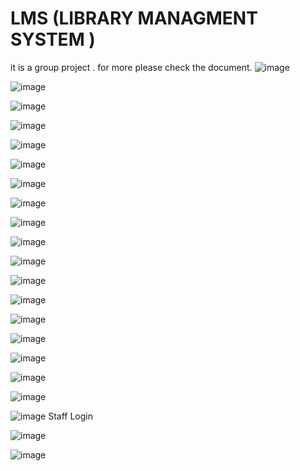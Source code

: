 # LMS (LIBRARY MANAGMENT SYSTEM )
it is a group project . 
for more please check the document.
![image](https://github.com/sabyasachiroy1/LMS/assets/110336884/8068d282-29c7-494d-b3da-f635076f6576)

![image](https://github.com/sabyasachiroy1/LMS/assets/110336884/3b231d73-5b1e-4fb8-bcf0-4f02895d8205)

![image](https://github.com/sabyasachiroy1/LMS/assets/110336884/b2af2337-1b4f-4324-a319-7df1df8a69fe)

![image](https://github.com/sabyasachiroy1/LMS/assets/110336884/9982179a-b3b3-43d7-8ebf-b4daff47127d)

![image](https://github.com/sabyasachiroy1/LMS/assets/110336884/d82fce87-6867-4711-8e90-5953b8e6c8a2)

![image](https://github.com/sabyasachiroy1/LMS/assets/110336884/edf0db7e-9185-4ff4-8274-6f8a9ae34594)

![image](https://github.com/sabyasachiroy1/LMS/assets/110336884/915f79d4-d6b1-4801-be22-a00c10ca2172)

![image](https://github.com/sabyasachiroy1/LMS/assets/110336884/cace188b-0ef9-4de5-8a4b-72f1eda75600)

![image](https://github.com/sabyasachiroy1/LMS/assets/110336884/c2b6927c-511b-4e43-9330-91038d268f63)

![image](https://github.com/sabyasachiroy1/LMS/assets/110336884/e3ee8007-15ba-453d-97e0-c351ec67572b)

![image](https://github.com/sabyasachiroy1/LMS/assets/110336884/0dfb70eb-1eb4-4c4e-93ae-39306f967123)

![image](https://github.com/sabyasachiroy1/LMS/assets/110336884/ed871115-3539-4042-8128-92256fa2a163)

![image](https://github.com/sabyasachiroy1/LMS/assets/110336884/fb7067f1-aa20-433b-b4a1-bdb427071e50)

![image](https://github.com/sabyasachiroy1/LMS/assets/110336884/b34410c7-19c5-4cb8-9f1d-6ea3248dcfb2)

![image](https://github.com/sabyasachiroy1/LMS/assets/110336884/23a81c48-4cb5-4962-ad34-e0e48241f244)

![image](https://github.com/sabyasachiroy1/LMS/assets/110336884/ab669adc-00e2-467c-85bc-cd3b2a35fc6e)

![image](https://github.com/sabyasachiroy1/LMS/assets/110336884/1ac723d1-4b3b-4852-9cfb-73e915d861db)

![image](https://github.com/sabyasachiroy1/Digital_Library_Managment_System/assets/110336884/aeea503a-52fb-47d9-af66-1e9949b1a194)

![image](https://github.com/sabyasachiroy1/Digital_Library_Managment_System/assets/110336884/8aff41d6-f4a3-4dc2-a837-ec0da9445511)  Staff Login 

![image](https://github.com/sabyasachiroy1/Digital_Library_Managment_System/assets/110336884/e82aa0c9-eb31-4dc0-8483-96ab6332cb95)

![image](https://github.com/sabyasachiroy1/Digital_Library_Managment_System/assets/110336884/c173ca9c-ce8c-4237-86f4-b39248203094)













